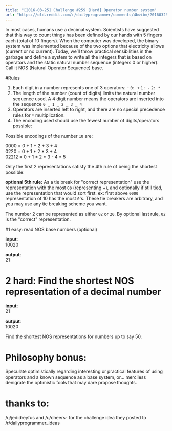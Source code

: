```yaml
---
title: "[2016-03-25] Challenge #259 [Hard] Operator number system"
url: "https://old.reddit.com/r/dailyprogrammer/comments/4bwibm/20160325_challenge_259_hard_operator_number_system/"
---
```


In most cases, humans use a decimal system. Scientists have suggested that this way to count things has been defined by our hands with 5 fingers each (total of 10 fingers). When the computer was developed, the binary system was implemented because of the two options that electricity allows (current or no current). Today, we’ll throw practical sensibilities in the garbage and define a system to write all the integers that is based on operators and the static natural number sequence (integers 0 or higher).  Call it NOS (Natural Operator Sequence) base.

#Rules

1. Each digit in a number represents one of 3 operators: -  `0: +` `1: -` `2: *`
2. The length of the number (count of digits) limits the natural number sequence used.  A 4 digit number means the operators are inserted into the sequence `0 _ 1 _ 2 _ 3 _ 4`
3. Operators are inserted left to right, and there are no special precedence rules for `*` multiplication.
3. The encoding used should use the fewest number of digits/operators possible:

Possible encodings of the number `10` are:

0000 = 0 + 1 + 2 + 3 + 4   
0220 = 0 + 1 * 2 * 3 + 4  
02212 = 0 + 1 * 2 * 3 - 4 * 5  

Only the first 2 representations satisfy the 4th rule of being the shortest possible:

**optional 5th rule:**  As a tie break for "correct representation" use the representation with the most `0`s (representing +), and optionally if still tied, use the representation that would sort first.  ex:  first above `0000` representation of 10 has the most `0`'s.  These tie breakers are arbitrary, and you may use any tie breaking scheme you want.

The number 2 can be represented as either `02` or `20`.  By optional last rule, `02` is the "correct"  representation.

#1 easy: read NOS base numbers (optional)

**input**:  
10020  

**output**:  
21  

# 2 hard:  Find the shortest NOS representation of a decimal number

**input**:  
21  

**output**:  
10020  

Find the shortest NOS representations for numbers up to say 50.

# Philosophy bonus:

Speculate optimistically regarding interesting or practical features of using operators and a known sequence as a base system, or... merciless denigrate the optimistic fools that may dare propose thoughts.

# thanks to:

/u/jedidreyfus and /u/cheers- for the challenge idea they posted to /r/dailyprogrammer_ideas   
